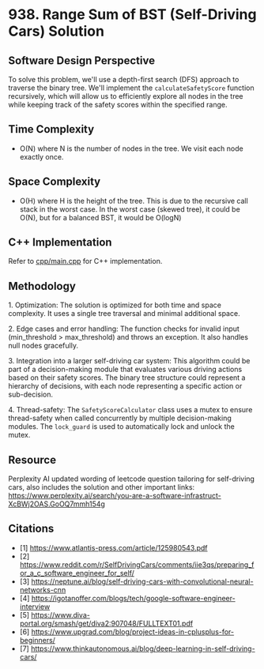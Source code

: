 # 938. Range Sum of BST (Self-Driving Cars) Solution

## Software Design Perspective

To solve this problem, we'll use a depth-first search (DFS) approach to traverse the binary tree. We'll implement
the `calculateSafetyScore` function recursively, which will allow us to efficiently explore all nodes in the tree while keeping track of the safety scores within the specified range.

## Time Complexity

- O(N) where N is the number of nodes in the tree. We visit each node exactly once.

## Space Complexity

- O(H) where H is the height of the tree. This is due to the recursive call stack in the worst case. In the worst case (skewed
tree), it could be O(N), but for a balanced BST, it would be O(logN)

## C++ Implementation

Refer to [cpp/main.cpp](./cpp/main.cpp) for C++ implementation.

## Methodology

1\. Optimization: The solution is optimized for both time and space complexity. It uses a single tree traversal
and minimal additional space.

2\. Edge cases and error handling: The function checks for invalid input (min_threshold > max_threshold) and throws
an exception. It also handles null nodes gracefully.

3\. Integration into a larger self-driving car system: This algorithm could be part of a decision-making module
that evaluates various driving actions based on their safety scores. The binary tree structure could represent
a hierarchy of decisions, with each node representing a specific action or sub-decision.

4\. Thread-safety: The `SafetyScoreCalculator` class uses a mutex to ensure thread-safety when called concurrently
by multiple decision-making modules. The `lock_guard` is used to automatically lock and unlock the mutex.

## Resource

Perplexity AI updated wording of leetcode question tailoring for self-driving cars, also includes the solution and other important links: https://www.perplexity.ai/search/you-are-a-software-infrastruct-XcBWj2OAS.GoOQ7mmh154g

## Citations

- [1] https://www.atlantis-press.com/article/125980543.pdf
- [2] https://www.reddit.com/r/SelfDrivingCars/comments/iie3qs/preparing_for_a_c_software_engineer_for_self/
- [3] https://neptune.ai/blog/self-driving-cars-with-convolutional-neural-networks-cnn
- [4] https://igotanoffer.com/blogs/tech/google-software-engineer-interview
- [5] https://www.diva-portal.org/smash/get/diva2:907048/FULLTEXT01.pdf
- [6] https://www.upgrad.com/blog/project-ideas-in-cplusplus-for-beginners/
- [7] https://www.thinkautonomous.ai/blog/deep-learning-in-self-driving-cars/
